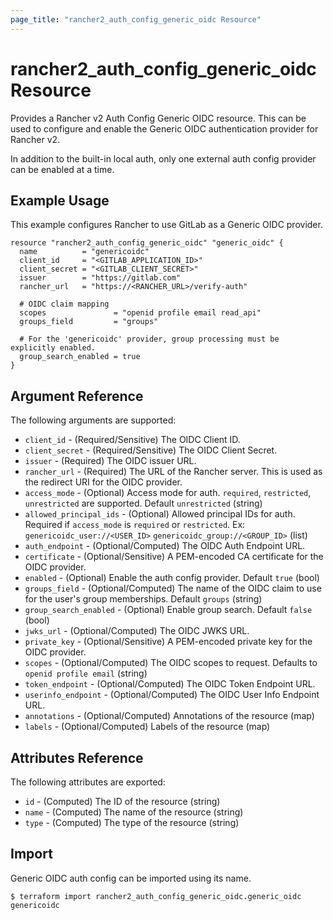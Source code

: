 ```yaml
---
page_title: "rancher2_auth_config_generic_oidc Resource"
---
```


# rancher2\_auth\_config\_generic\_oidc Resource

Provides a Rancher v2 Auth Config Generic OIDC resource. This can be used to configure and enable the Generic OIDC authentication provider for Rancher v2.

In addition to the built-in local auth, only one external auth config provider can be enabled at a time.

## Example Usage

This example configures Rancher to use GitLab as a Generic OIDC provider.

```hcl
resource "rancher2_auth_config_generic_oidc" "generic_oidc" {
  name          = "genericoidc"
  client_id     = "<GITLAB_APPLICATION_ID>"
  client_secret = "<GITLAB_CLIENT_SECRET>"
  issuer        = "https://gitlab.com"
  rancher_url   = "https://<RANCHER_URL>/verify-auth"

  # OIDC claim mapping
  scopes               = "openid profile email read_api"
  groups_field         = "groups"
  
  # For the 'genericoidc' provider, group processing must be explicitly enabled.
  group_search_enabled = true
}
```

## Argument Reference

The following arguments are supported:

* `client_id` - (Required/Sensitive) The OIDC Client ID.
* `client_secret` - (Required/Sensitive) The OIDC Client Secret.
* `issuer` - (Required) The OIDC issuer URL.
* `rancher_url` - (Required) The URL of the Rancher server. This is used as the redirect URI for the OIDC provider.
* `access_mode` - (Optional) Access mode for auth. `required`, `restricted`, `unrestricted` are supported. Default `unrestricted` (string)
* `allowed_principal_ids` - (Optional) Allowed principal IDs for auth. Required if `access_mode` is `required` or `restricted`. Ex: `genericoidc_user://<USER_ID>` `genericoidc_group://<GROUP_ID>` (list)
* `auth_endpoint` - (Optional/Computed) The OIDC Auth Endpoint URL.
* `certificate` - (Optional/Sensitive) A PEM-encoded CA certificate for the OIDC provider.
* `enabled` - (Optional) Enable the auth config provider. Default `true` (bool)
* `groups_field` - (Optional/Computed) The name of the OIDC claim to use for the user's group memberships. Default `groups` (string)
* `group_search_enabled` - (Optional) Enable group search. Default `false` (bool)
* `jwks_url` - (Optional/Computed) The OIDC JWKS URL.
* `private_key` - (Optional/Sensitive) A PEM-encoded private key for the OIDC provider.
* `scopes` - (Optional/Computed) The OIDC scopes to request. Defaults to `openid profile email` (string)
* `token_endpoint` - (Optional/Computed) The OIDC Token Endpoint URL.
* `userinfo_endpoint` - (Optional/Computed) The OIDC User Info Endpoint URL.
* `annotations` - (Optional/Computed) Annotations of the resource (map)
* `labels` - (Optional/Computed) Labels of the resource (map)

## Attributes Reference

The following attributes are exported:

* `id` - (Computed) The ID of the resource (string)
* `name` - (Computed) The name of the resource (string)
* `type` - (Computed) The type of the resource (string)

## Import

Generic OIDC auth config can be imported using its name.

```
$ terraform import rancher2_auth_config_generic_oidc.generic_oidc genericoidc
```
